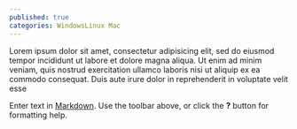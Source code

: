 ```yaml
---
published: true
categories: WindowsLinux Mac
---
```

Lorem ipsum dolor sit amet, consectetur adipisicing elit, sed do eiusmod tempor incididunt ut labore et dolore magna aliqua. Ut enim ad minim veniam, quis nostrud exercitation ullamco laboris nisi ut aliquip ex ea commodo consequat. Duis aute irure dolor in reprehenderit in voluptate velit esse

Enter text in [Markdown](http://daringfireball.net/projects/markdown/). Use the toolbar above, or click the **?** button for formatting help.
